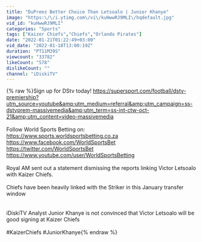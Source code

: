 ```yaml
---
title: "DuPreez Better Choice Than Letsoalo | Junior Khanye"
image: "https:\/\/i.ytimg.com\/vi\/kuHwwRJ9MLI\/hqdefault.jpg"
vid_id: "kuHwwRJ9MLI"
categories: "Sports"
tags: ["Kaizer Chiefs","Chiefs","Orlando Pirates"]
date: "2022-01-21T01:22:49+03:00"
vid_date: "2022-01-18T13:00:19Z"
duration: "PT11M39S"
viewcount: "33782"
likeCount: "578"
dislikeCount: ""
channel: "iDiskiTV"
---
```

{% raw %}Sign up for DStv today! <a rel="nofollow" target="blank" href="https://supersport.com/football/dstv-premiership?utm_source=youtube&amp;utm_medium=referral&amp;utm_campaign=ss-dstvprem-massivemedia&amp;utm_term=ss-int-ctw-oct-21&amp;utm_content=video-massivemedia">https://supersport.com/football/dstv-premiership?utm_source=youtube&amp;utm_medium=referral&amp;utm_campaign=ss-dstvprem-massivemedia&amp;utm_term=ss-int-ctw-oct-21&amp;utm_content=video-massivemedia</a><br /><br />Follow World Sports Betting on: <br /><a rel="nofollow" target="blank" href="https://www.sports.worldsportsbetting.co.za">https://www.sports.worldsportsbetting.co.za</a> <br /><a rel="nofollow" target="blank" href="https://www.facebook.com/WorldSportsBet">https://www.facebook.com/WorldSportsBet</a><br /><a rel="nofollow" target="blank" href="https://twitter.com/WorldSportsBet">https://twitter.com/WorldSportsBet</a> <br /><a rel="nofollow" target="blank" href="https://www.youtube.com/user/WorldSportsBetting">https://www.youtube.com/user/WorldSportsBetting</a> <br /><br />Royal AM sent out a statement dismissing the reports linking Victor Letsoalo with Kaizer Chiefs. <br /><br />Chiefs have been heavily linked with the Striker in this January transfer window<br /><br /><br />iDiskiTV Analyst Junior Khanye is not convinced that Victor Letsoalo will be good signing at Kaizer Chiefs<br /><br />#KaizerChiefs #JuniorKhanye{% endraw %}
